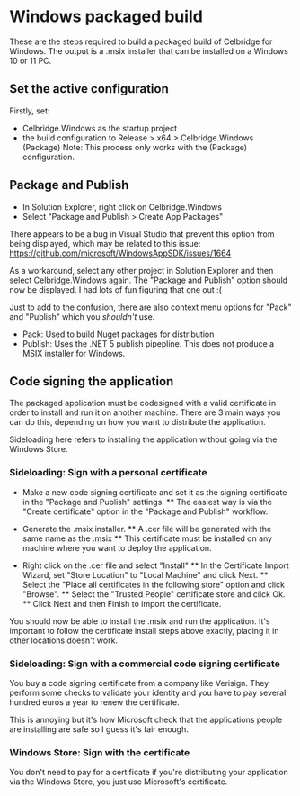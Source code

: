 # Windows packaged build

These are the steps required to build a packaged build of Celbridge for Windows.
The output is a .msix installer that can be installed on a Windows 10 or 11 PC.

## Set the active configuration

Firstly, set:
* Celbridge.Windows as the startup project
* the build configuration to Release > x64 > Celbridge.Windows (Package)
Note: This process only works with the (Package) configuration.

## Package and Publish

* In Solution Explorer, right click on Celbridge.Windows 
* Select "Package and Publish > Create App Packages"

There appears to be a bug in Visual Studio that prevent this option from being displayed, which may 
be related to this issue: https://github.com/microsoft/WindowsAppSDK/issues/1664

As a workaround, select any other project in Solution Explorer and then select Celbridge.Windows again.
The "Package and Publish" option should now be displayed. I had lots of fun figuring that one out :(

Just to add to the confusion, there are also context menu options for "Pack" and "Publish" which you *shouldn't* use.
* Pack: Used to build Nuget packages for distribution
* Publish: Uses the .NET 5 publish pipepline. This does not produce a MSIX installer for Windows.

## Code signing the application

The packaged application must be codesigned with a valid certificate in order to install and run it on another machine.
There are 3 main ways you can do this, depending on how you want to distribute the application.

Sideloading here refers to installing the application without going via the Windows Store.

### Sideloading: Sign with a personal certificate

* Make a new code signing certificate and set it as the signing certificate in the "Package and Publish" settings.
** The easiest way is via the "Create certificate" option in the "Package and Publish" workflow.
* Generate the .msix installer. 
** A .cer file will be generated with the same name as the .msix
** This certificate must be installed on any machine where you want to deploy the application.

* Right click on the .cer file and select "Install"
** In the Certificate Import Wizard, set "Store Location" to "Local Machine" and click Next.
** Select the "Place all certificates in the following store" option and click "Browse".
** Select the "Trusted People" certificate store and click Ok.
** Click Next and then Finish to import the certificate.

You should now be able to install the .msix and run the application.
It's important to follow the certificate install steps above exactly, placing it in other locations doesn't work.

### Sideloading: Sign with a commercial code signing certificate

You buy a code signing certificate from a company like Verisign. They perform some checks to validate your identity and you
have to pay several hundred euros a year to renew the certificate.

This is annoying but it's how Microsoft check that the applications people are installing are safe so I guess it's fair enough.

### Windows Store: Sign with the certificate

You don't need to pay for a certificate if you're distributing your application via the Windows Store, you just use Microsoft's 
certificate.



